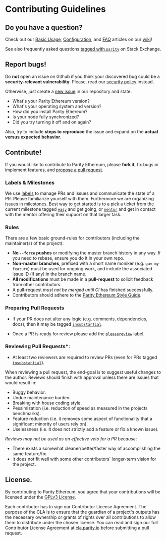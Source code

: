 # Contributing Guidelines

## Do you have a question?

Check out our [Basic Usage](https://wiki.parity.io/Basic-Usage), [Configuration](https://wiki.parity.io/Configuring-Parity-Ethereum), and [FAQ](https://wiki.parity.io/FAQ) articles on our [wiki](https://wiki.parity.io/)!

See also frequently asked questions [tagged with `parity`](https://ethereum.stackexchange.com/questions/tagged/parity?sort=votes&pageSize=50) on Stack Exchange.

## Report bugs!

Do **not** open an issue on Github if you think your discovered bug could be a **security-relevant vulnerability**. Please, read our [security policy](../SECURITY.md) instead.

Otherwise, just create a [new issue](https://github.com/paritytech/parity-ethereum/issues/new) in our repository and state:

- What's your Parity Ethereum version?
- What's your operating system and version?
- How did you install Parity Ethereum?
- Is your node fully synchronized?
- Did you try turning it off and on again?

Also, try to include **steps to reproduce** the issue and expand on the **actual versus expected behavior**.

## Contribute!

If you would like to contribute to Parity Ethereum, please **fork it**, fix bugs or implement features, and [propose a pull request](https://github.com/paritytech/parity-ethereum/compare).

### Labels & Milestones

We use [labels](https://github.com/paritytech/parity-ethereum/labels) to manage PRs and issues and communicate the state of a PR. Please familiarize yourself with them. Furthermore we are organizing issues in [milestones](https://github.com/paritytech/parity-ethereum/milestones). Best way to get started is to a pick a ticket from the current milestone tagged [`easy`](https://github.com/paritytech/parity-ethereum/labels/Q2-easy%20%F0%9F%92%83) and get going, or [`mentor`](https://github.com/paritytech/parity-ethereum/labels/Q1-mentor%20%F0%9F%95%BA) and get in contact with the mentor offering their support on that larger task.

### Rules

There are a few basic ground-rules for contributors (including the maintainer(s) of the project):

* **No `--force` pushes** or modifying the master branch history in any way. If you need to rebase, ensure you do it in your own repo.
* **Non-master branches**, prefixed with a short name moniker (e.g. `gav-my-feature`) must be used for ongoing work, and include the associated issue ID (if any) in the branch name.
* **All modifications** must be made in a **pull-request** to solicit feedback from other contributors.
* A pull-request *must not be merged until CI* has finished successfully.
* Contributors should adhere to the [Parity Ethereum Style Guide](https://wiki.parity.io/Parity-Ethereum-Style-Guide).

### Preparing Pull Requests

* If your PR does not alter any logic (e.g. comments, dependencies, docs), then it may be tagged [`insubstantial`](https://github.com/paritytech/parity-ethereum/pulls?q=is%3Aopen+is%3Apr+label%3A%22A2-insubstantial+%F0%9F%91%B6%22).

* Once a PR is ready for review please add the [`pleasereview`](https://github.com/paritytech/parity-ethereum/pulls?utf8=%E2%9C%93&q=is%3Aopen+is%3Apr+label%3A%22A0-pleasereview+%F0%9F%A4%93%22+) label.

### Reviewing Pull Requests*:

* At least two reviewers are required to review PRs (even for PRs tagged [`insubstantial`](https://github.com/paritytech/parity-ethereum/pulls?q=is%3Aopen+is%3Apr+label%3A%22A2-insubstantial+%F0%9F%91%B6%22)).

When reviewing a pull request, the end-goal is to suggest useful changes to the author. Reviews should finish with approval unless there are issues that would result in:

* Buggy behavior.
* Undue maintenance burden.
* Breaking with house coding style.
* Pessimization (i.e. reduction of speed as measured in the projects benchmarks).
* Feature reduction (i.e. it removes some aspect of functionality that a significant minority of users rely on).
* Uselessness (i.e. it does not strictly add a feature or fix a known issue).

*Reviews may not be used as an effective veto for a PR because*:

* There exists a somewhat cleaner/better/faster way of accomplishing the same feature/fix.
* It does not fit well with some other contributors' longer-term vision for the project.

## License.

By contributing to Parity Ethereum, you agree that your contributions will be licensed under the [GPLv3 License](../LICENSE).

Each contributor has to sign our Contributor License Agreement. The purpose of the CLA is to ensure that the guardian of a project's outputs has the necessary ownership or grants of rights over all contributions to allow them to distribute under the chosen license. You can read and sign our full Contributor License Agreement at [cla.parity.io](https://cla.parity.io) before submitting a pull request.
